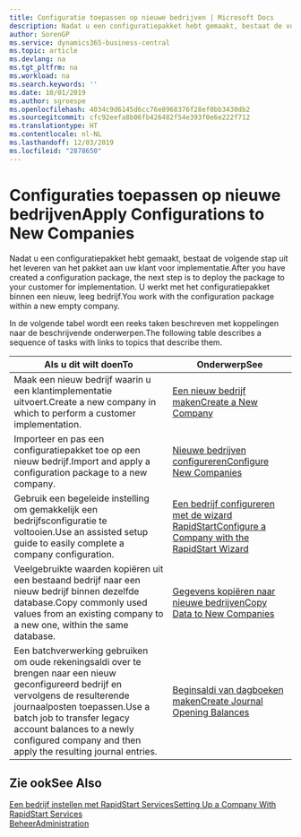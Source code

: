 ```yaml
---
title: Configuratie toepassen op nieuwe bedrijven | Microsoft Docs
description: Nadat u een configuratiepakket hebt gemaakt, bestaat de volgende stap uit het leveren van het pakket aan uw klant voor implementatie. U gebruikt de configuratie met een nieuw, leeg bedrijf.
author: SorenGP
ms.service: dynamics365-business-central
ms.topic: article
ms.devlang: na
ms.tgt_pltfrm: na
ms.workload: na
ms.search.keywords: ''
ms.date: 10/01/2019
ms.author: sgroespe
ms.openlocfilehash: 4034c9d6145d6cc76e8968376f28ef0bb3430db2
ms.sourcegitcommit: cfc92eefa8b06fb426482f54e393f0e6e222f712
ms.translationtype: HT
ms.contentlocale: nl-NL
ms.lasthandoff: 12/03/2019
ms.locfileid: "2878650"
---
```

# <a name="apply-configurations-to-new-companies"></a><span data-ttu-id="6ad3c-104">Configuraties toepassen op nieuwe bedrijven</span><span class="sxs-lookup"><span data-stu-id="6ad3c-104">Apply Configurations to New Companies</span></span>
<span data-ttu-id="6ad3c-105">Nadat u een configuratiepakket hebt gemaakt, bestaat de volgende stap uit het leveren van het pakket aan uw klant voor implementatie.</span><span class="sxs-lookup"><span data-stu-id="6ad3c-105">After you have created a configuration package, the next step is to deploy the package to your customer for implementation.</span></span> <span data-ttu-id="6ad3c-106">U werkt met het configuratiepakket binnen een nieuw, leeg bedrijf.</span><span class="sxs-lookup"><span data-stu-id="6ad3c-106">You work with the configuration package within a new empty company.</span></span>  

 <span data-ttu-id="6ad3c-107">In de volgende tabel wordt een reeks taken beschreven met koppelingen naar de beschrijvende onderwerpen.</span><span class="sxs-lookup"><span data-stu-id="6ad3c-107">The following table describes a sequence of tasks with links to topics that describe them.</span></span>

|<span data-ttu-id="6ad3c-108">**Als u dit wilt doen**</span><span class="sxs-lookup"><span data-stu-id="6ad3c-108">**To**</span></span>|<span data-ttu-id="6ad3c-109">**Onderwerp**</span><span class="sxs-lookup"><span data-stu-id="6ad3c-109">**See**</span></span>|  
|------------|-------------|  
|<span data-ttu-id="6ad3c-110">Maak een nieuw bedrijf waarin u een klantimplementatie uitvoert.</span><span class="sxs-lookup"><span data-stu-id="6ad3c-110">Create a new company in which to perform a customer implementation.</span></span>|[<span data-ttu-id="6ad3c-111">Een nieuw bedrijf maken</span><span class="sxs-lookup"><span data-stu-id="6ad3c-111">Create a New Company</span></span>](admin-how-to-create-a-new-company.md)|  
|<span data-ttu-id="6ad3c-112">Importeer en pas een configuratiepakket toe op een nieuw bedrijf.</span><span class="sxs-lookup"><span data-stu-id="6ad3c-112">Import and apply a configuration package to a new company.</span></span>|[<span data-ttu-id="6ad3c-113">Nieuwe bedrijven configureren</span><span class="sxs-lookup"><span data-stu-id="6ad3c-113">Configure New Companies</span></span>](admin-how-to-configure-new-companies.md)|  
|<span data-ttu-id="6ad3c-114">Gebruik een begeleide instelling om gemakkelijk een bedrijfsconfiguratie te voltooien.</span><span class="sxs-lookup"><span data-stu-id="6ad3c-114">Use an assisted setup guide to easily complete a company configuration.</span></span>|[<span data-ttu-id="6ad3c-115">Een bedrijf configureren met de wizard RapidStart</span><span class="sxs-lookup"><span data-stu-id="6ad3c-115">Configure a Company with the RapidStart Wizard</span></span>](admin-how-to-configure-a-company-with-the-rapidstart-wizard.md)|
|<span data-ttu-id="6ad3c-116">Veelgebruikte waarden kopiëren uit een bestaand bedrijf naar een nieuw bedrijf binnen dezelfde database.</span><span class="sxs-lookup"><span data-stu-id="6ad3c-116">Copy commonly used values from an existing company to a new one, within the same database.</span></span>|[<span data-ttu-id="6ad3c-117">Gegevens kopiëren naar nieuwe bedrijven</span><span class="sxs-lookup"><span data-stu-id="6ad3c-117">Copy Data to New Companies</span></span>](admin-how-to-copy-data-to-new-companies.md)|  
|<span data-ttu-id="6ad3c-118">Een batchverwerking gebruiken om oude rekeningsaldi over te brengen naar een nieuw geconfigureerd bedrijf en vervolgens de resulterende journaalposten toepassen.</span><span class="sxs-lookup"><span data-stu-id="6ad3c-118">Use a batch job to transfer legacy account balances to a newly configured company and then apply the resulting journal entries.</span></span>|[<span data-ttu-id="6ad3c-119">Beginsaldi van dagboeken maken</span><span class="sxs-lookup"><span data-stu-id="6ad3c-119">Create Journal Opening Balances</span></span>](admin-how-to-create-journal-opening-balances.md)|  

## <a name="see-also"></a><span data-ttu-id="6ad3c-120">Zie ook</span><span class="sxs-lookup"><span data-stu-id="6ad3c-120">See Also</span></span>  
[<span data-ttu-id="6ad3c-121">Een bedrijf instellen met RapidStart Services</span><span class="sxs-lookup"><span data-stu-id="6ad3c-121">Setting Up a Company With RapidStart Services</span></span>](admin-set-up-a-company-with-rapidstart.md)  
[<span data-ttu-id="6ad3c-122">Beheer</span><span class="sxs-lookup"><span data-stu-id="6ad3c-122">Administration</span></span>](admin-setup-and-administration.md)
